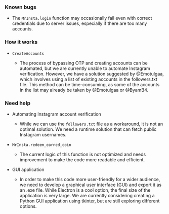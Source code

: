 ### Known bugs

- The `MrInsta.login` function may occasionally fail even with correct credentials due to server issues, especially if there are too many accounts. 

### How it works

- `CreateAccounts`

  - The process of bypassing OTP and creating accounts can be automated, but we are currently unable to automate Instagram verification. However, we have a solution suggested by @Emotulgaa, which involves using a list of existing accounts in the followers.txt file. This method can be time-consuming, as some of the accounts in the list may already be taken by @Emotulgaa or @ByamB4.

### Need help

- Automating Instagram account verification

  - While we can use the `followers.txt` file as a workaround, it is not an optimal solution. We need a runtime solution that can fetch public Instagram usernames.

- `MrInsta.redeem_earned_coin`

  - The current logic of this function is not optimized and needs improvement to make the code more readable and efficient.

- GUI application

  - In order to make this code more user-friendly for a wider audience, we need to develop a graphical user interface (GUI) and export it as an .exe file. While Electron is a cool option, the final size of the application is very large. We are currently considering creating a Python GUI application using tkinter, but are still exploring different options.
